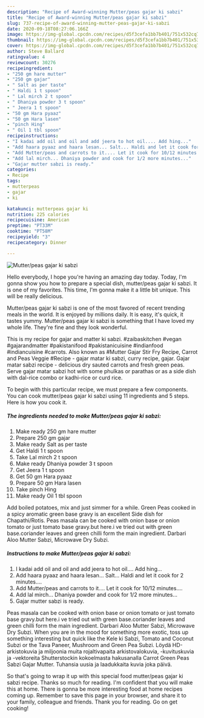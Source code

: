 ```yaml
---
description: "Recipe of Award-winning Mutter/peas gajar ki sabzi"
title: "Recipe of Award-winning Mutter/peas gajar ki sabzi"
slug: 737-recipe-of-award-winning-mutter-peas-gajar-ki-sabzi
date: 2020-09-18T08:27:06.166Z
image: https://img-global.cpcdn.com/recipes/d5f3cefa1bb7b401/751x532cq70/mutterpeas-gajar-ki-sabzi-recipe-main-photo.jpg
thumbnail: https://img-global.cpcdn.com/recipes/d5f3cefa1bb7b401/751x532cq70/mutterpeas-gajar-ki-sabzi-recipe-main-photo.jpg
cover: https://img-global.cpcdn.com/recipes/d5f3cefa1bb7b401/751x532cq70/mutterpeas-gajar-ki-sabzi-recipe-main-photo.jpg
author: Steve Ballard
ratingvalue: 4
reviewcount: 30276
recipeingredient:
- "250 gm hare mutter"
- "250 gm gajar"
- " Salt as per taste"
- " Haldi 1 t spoon"
- " Lal mirch 2 t spoon"
- " Dhaniya powder 3 t spoon"
- " Jeera 1 t spoon"
- "50 gm Hara pyaaz"
- "50 gm Hara lasen"
- "pinch Hing"
- " Oil 1 tbl spoon"
recipeinstructions:
- "I kadai add oil and oil and add jeera to hot oil.... Add hing..."
- "Add haara pyaaz and haara lesan... Salt... Haldi and let it cook for 2 minutes...."
- "Add Mutter/peas and carrots to it.... Let it cook for 10/12 minutes...."
- "Add lal mirch... Dhaniya powder and cook for 1/2 more minutes..."
- "Gajar mutter sabzi is ready."
categories:
- Recipe
tags:
- mutterpeas
- gajar
- ki

katakunci: mutterpeas gajar ki 
nutrition: 225 calories
recipecuisine: American
preptime: "PT33M"
cooktime: "PT58M"
recipeyield: "3"
recipecategory: Dinner

---
```



![Mutter/peas gajar ki sabzi](https://img-global.cpcdn.com/recipes/d5f3cefa1bb7b401/751x532cq70/mutterpeas-gajar-ki-sabzi-recipe-main-photo.jpg)

Hello everybody, I hope you're having an amazing day today. Today, I'm gonna show you how to prepare a special dish, mutter/peas gajar ki sabzi. It is one of my favorites. This time, I'm gonna make it a little bit unique. This will be really delicious.

Mutter/peas gajar ki sabzi is one of the most favored of recent trending meals in the world. It is enjoyed by millions daily. It is easy, it's quick, it tastes yummy. Mutter/peas gajar ki sabzi is something that I have loved my whole life. They're fine and they look wonderful.

This is my recipe for gajar and matter ki sabzi. #zaibaskitchen #vegan #gajarandmatter #pakistanifood #pakistanicuisine #indianfood #indiancuisine #carrots. Also known as #Mutter Gajar Stir Fry Recipe, Carrot and Peas Veggie #Recipe - gajar matar ki sabzi, curry recipe, gajar. Gajar matar sabzi recipe - delicious dry sauted carrots and fresh green peas. Serve gajar matar sabzi hot with some phulkas or parathas or as a side dish with dal-rice combo or kadhi-rice or curd rice.


To begin with this particular recipe, we must prepare a few components. You can cook mutter/peas gajar ki sabzi using 11 ingredients and 5 steps. Here is how you cook it.

<!--inarticleads1-->

##### The ingredients needed to make Mutter/peas gajar ki sabzi:

1. Make ready 250 gm hare mutter
1. Prepare 250 gm gajar
1. Make ready  Salt as per taste
1. Get  Haldi 1 t spoon
1. Take  Lal mirch 2 t spoon
1. Make ready  Dhaniya powder 3 t spoon
1. Get  Jeera 1 t spoon
1. Get 50 gm Hara pyaaz
1. Prepare 50 gm Hara lasen
1. Take pinch Hing
1. Make ready  Oil 1 tbl spoon


Add boiled potatoes, mix and just simmer for a while. Green Peas cooked in a spicy aromatic green base gravy is an excellent Side dish for Chapathi/Rotis. Peas masala can be cooked with onion base or onion tomato or just tomato base gravy.but here.i ve tried out with green base.coriander leaves and green chilli form the main ingredient. Darbari Aloo Mutter Sabzi, Microwave Dry Subzi. 

<!--inarticleads2-->

##### Instructions to make Mutter/peas gajar ki sabzi:

1. I kadai add oil and oil and add jeera to hot oil.... Add hing...
1. Add haara pyaaz and haara lesan... Salt... Haldi and let it cook for 2 minutes....
1. Add Mutter/peas and carrots to it.... Let it cook for 10/12 minutes....
1. Add lal mirch... Dhaniya powder and cook for 1/2 more minutes...
1. Gajar mutter sabzi is ready.


Peas masala can be cooked with onion base or onion tomato or just tomato base gravy.but here.i ve tried out with green base.coriander leaves and green chilli form the main ingredient. Darbari Aloo Mutter Sabzi, Microwave Dry Subzi. When you are in the mood for something more exotic, toss up something interesting but quick like the Kele ki Sabzi, Tomato and Coconut Subzi or the Tava Paneer, Mushroom and Green Pea Subzi. Löydä HD-arkistokuvia ja miljoonia muita rojaltivapaita arkistovalokuvia, -kuvituskuvia ja -vektoreita Shutterstockin kokoelmasta hakusanalla Carrot Green Peas Sabzi Gajar Mutter. Tuhansia uusia ja laadukkaita kuvia joka päivä. 

So that's going to wrap it up with this special food mutter/peas gajar ki sabzi recipe. Thanks so much for reading. I'm confident that you will make this at home. There is gonna be more interesting food at home recipes coming up. Remember to save this page in your browser, and share it to your family, colleague and friends. Thank you for reading. Go on get cooking!
